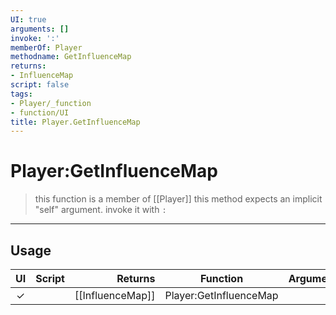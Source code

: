 ```yaml
---
UI: true
arguments: []
invoke: ':'
memberOf: Player
methodname: GetInfluenceMap
returns:
- InfluenceMap
script: false
tags:
- Player/_function
- function/UI
title: Player.GetInfluenceMap
---
```

# Player:GetInfluenceMap
> this function is a member of [[Player]]
> this method expects an implicit "self" argument. invoke it with `:`
-----
## Usage
|  UI | Script | Returns | Function | Arguments |
|:---:|:------:|-------:|:--------:|:---------|
|✓| |[[InfluenceMap]]|Player:GetInfluenceMap||
